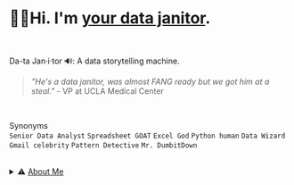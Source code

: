 # 👋🏽Hi. I'm <ins>your data janitor</ins>.
<br >

Da-ta Jan·i·tor 🔊: A data storytelling machine. 
> *"He's a data janitor, was almost FANG ready but we got him at a steal."* - VP at UCLA Medical Center
<br >

Synonyms <br>
`Senior Data Analyst` `Spreadsheet GOAT` `Excel God` `Python human` `Data Wizard` `Gmail celebrity` `Pattern Detective` `Mr. DumbitDown`
<br >

<br />

<details>
<summary> ⚠️ <ins>About Me </ins> </summary>
<br />

I was a data janitor for CHLA during the Johnny Depp trials. Ask me about it. In the meantime, explore my previous solutions. Or check out my guides on data fundamentals. I enjoy cleaning data, developing custom solutions, strategic collaboration, and creative (data) storytelling. <br>

<!---
Graduated from Youtube University,founded Gas Station Education. INSERT YOUTUBE LINK
--->


</details>
<br />


 

